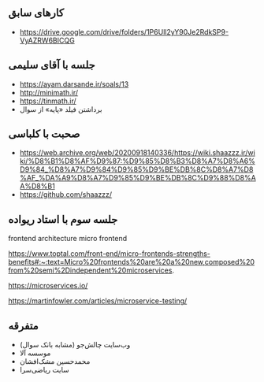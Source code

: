 ## کارهای سابق
- https://drive.google.com/drive/folders/1P6Ull2yY90Je2RdkSP9-VyAZRW6BICQG

## جلسه با آقای سلیمی
- https://ayam.darsande.ir/soals/13
- http://minimath.ir/
- https://tinmath.ir/
- برداشتن فیلد «پایه» از سوال

## صحبت با کلباسی
- https://web.archive.org/web/20200918140336/https://wiki.shaazzz.ir/wiki/%D8%B1%D8%AF%D9%87:%D9%85%D8%B3%D8%A7%D8%A6%D9%84_%D8%A7%D9%84%D9%85%D9%BE%DB%8C%D8%A7%D8%AF_%DA%A9%D8%A7%D9%85%D9%BE%DB%8C%D9%88%D8%AA%D8%B1
- https://github.com/shaazzz/

## جلسه سوم با استاد ریواده
frontend architecture
micro frontend

https://www.toptal.com/front-end/micro-frontends-strengths-benefits#:~:text=Micro%20frontends%20are%20a%20new,composed%20from%20semi%2Dindependent%20microservices.

https://microservices.io/

https://martinfowler.com/articles/microservice-testing/

 ## متفرقه
- وب‌سایت چالش‌جو (مشابه بانک سوال)
- موسسه آلا
- محمدحسین مشک‌افشان
- سایت ریاضی‌سرا

